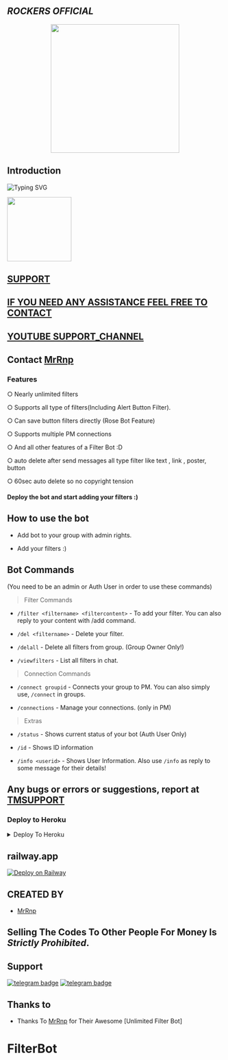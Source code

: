 <h2 align="centre"><i><b>ROCKERS OFFICIAL </i></b></h2>



<p align="center"><a href="https://t.me/RnpUpdate"><img src="https://telegra.ph/file/9c0bb0cb6347b544d3158.jpg" width="300"></a></p>

## Introduction

![Typing SVG](https://readme-typing-svg.herokuapp.com/?lines=Welcome+To+filter+bot!;A+FILTER+BOT+LIKE+BETTERFILTERBOT;Created+by+JNANESH!;A+simple+and+a+powerful+Bot!;Don't+Forget+To+Subcribe;Techno+Mindz+in+YouTube;)
</p>
</h1>
<a href="https://youtube.com/@RnpDeveloper">
  <img src="https://img.shields.io/badge/𝚂𝚄𝙱𝚂𝙲𝚁𝙸𝙱𝙴-red?logo=youtube" width="150">

## SUPPORT
## IF YOU NEED ANY ASSISTANCE FEEL FREE TO CONTACT
## YOUTUBE  [SUPPORT_CHANNEL](https://youtube.com/@RnpDeveloper)
## Contact [MrRnp](https://t.me/MrRnp)
  
### Features
○ Nearly unlimited filters

○ Supports all type of filters(Including Alert Button Filter).

○ Can save button filters directly (Rose Bot Feature)

○ Supports multiple PM connections

○ And all other features of a Filter Bot :D

○ auto delete after send messages all type filter like text , link , poster, button 

○ 60sec auto delete so no copyright tension 

#### Deploy the bot and start adding your filters :)


## How to use the bot
* Add bot to your group with admin rights.

* Add your filters :)

## Bot Commands

(You need to be an admin or Auth User in order to use these commands)

> Filter Commands
* `/filter <filtername> <filtercontent>`  -  To add your filter. You can also reply to your content with /add command.

* `/del <filtername>`  -  Delete your filter.

* `/delall`  -  Delete all filters from group. (Group Owner Only!)

* `/viewfilters`  -  List all filters in chat.

> Connection Commands
* `/connect groupid`  -  Connects your group to PM. You can also simply use, `/connect` in groups.

* `/connections`  -  Manage your connections. (only in PM)

> Extras
* `/status`  -  Shows current status of your bot (Auth User Only)

* `/id`  -  Shows ID information

* `/info <userid>`  -  Shows User Information. Also use `/info` as reply to some message for their details!



## Any bugs or errors or suggestions, report at [TMSUPPORT](https://telegram.dog/RnpUpdate)


### Deploy to Heroku

<details><summary>Deploy To Heroku</summary>
<p>
<br>
<a href="https://heroku.com/deploy?template=https://github.com/rohanbhai27/Rnp-God">
  <img src="https://www.herokucdn.com/deploy/button.svg" alt="Deploy">
</a>
</p>
</details>

## railway.app ##

[![Deploy on Railway](https://railway.app/button.svg)](https://railway.app/template/Nhntzy?referralCode=-0zUfn)

  ## CREATED BY
 
* [MrRnp ](https://t.me/MrRnp)
## Selling The Codes To Other People For Money Is *Strictly Prohibited*.


## Support
[![telegram badge](https://img.shields.io/badge/Telegram-Group-30302f?style=flat&logo=telegram)](https://telegram.dog/RnpUpdate)
[![telegram badge](https://img.shields.io/badge/Telegram-Channel-30302f?style=flat&logo=telegram)](https://telegram.dog/RnpUpdate)




## Thanks to 

 - Thanks To [MrRnp](https://github.com/rohanbhai27/Rnp-God) for Their Awesome [Unlimited Filter Bot]
# FilterBot
